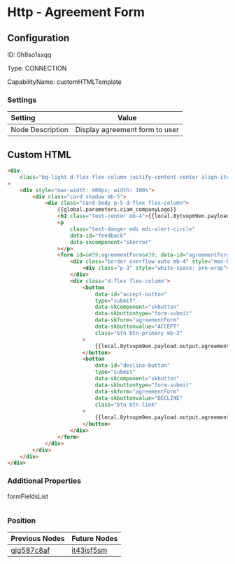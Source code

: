 # Http - Agreement Form
## Configuration
ID:  0h8so1sxqq

Type: CONNECTION 

CapabilityName: customHTMLTemplate

### Settings
| Setting | Value  |
| :------------------------ | ---------------------------------------- |
| Node Description | Display agreement form to user | 
 


## Custom HTML
```html
<div
    class="bg-light d-flex flex-column justify-content-center align-items-center position-absolute top-0 start-0 bottom-0 end-0"
>
    <div style="max-width: 400px; width: 100%">
        <div class="card shadow mb-5">
            <div class="card-body p-5 d-flex flex-column">
                {{global.parameters.ciam_companyLogo}}
                <h1 class="text-center mb-4">{{local.8ytvupm9en.payload.output.agreementPresentation.agreementTitle}}</h1>
                <p
                    class="text-danger mdi mdi-alert-circle"
                    data-id="feedback"
                    data-skcomponent="skerror"
                ></p>
                <form id=&#39;agreementForm&#39; data-id="agreementForm">
                    <div class="border overflow-auto mb-4" style="max-height: 300px" data-id="textblock">
                        <div class="p-3" style="white-space: pre-wrap">{{local.8ytvupm9en.payload.output.agreementPresentation.agreementText}}</div>
                    </div>
                    <div class="d-flex flex-column">
                        <button
                            data-id="accept-button"
                            type="submit"
                            data-skcomponent="skbutton"
                            data-skbuttontype="form-submit"
                            data-skform="agreementForm"
                            data-skbuttonvalue="ACCEPT"
                            class="btn btn-primary mb-3"
                        >
                            {{local.8ytvupm9en.payload.output.agreementPresentation.agreementAcceptCheckboxText}}
                        </button>
                        <button
                            data-id="decline-button"
                            type="submit"
                            data-skcomponent="skbutton"
                            data-skbuttontype="form-submit"
                            data-skform="agreementForm"
                            data-skbuttonvalue="DECLINE"
                            class="btn btn-link"
                        >
                            {{local.8ytvupm9en.payload.output.agreementPresentation.agreementDeclineButtonText}}
                        </button>
                    </div>
                </form>
            </div>
        </div>
    </div>
</div>
```


### Additional Properties
formFieldsList
 ```json 

```




### Position
| Previous Nodes | Future Nodes |
| :------------- | ------------ |
| [gjg587c8af](./gjg587c8af.md) | [it43isf5sm](./it43isf5sm.md) |